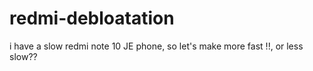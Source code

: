 # redmi-debloatation
i have a slow redmi note 10 JE  phone, so let's make more fast !!, or less slow??
